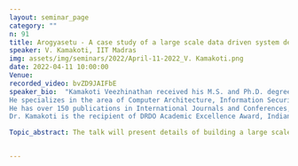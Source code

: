 ```yaml
---
layout: seminar_page
category: ""
n: 91
title: Arogyasetu - A case study of a large scale data driven system design for pandemic control
speaker: V. Kamakoti, IIT Madras
img: assets/img/seminars/2022/April-11-2022_V. Kamakoti.png
date: 2022-04-11 10:00:00 
Venue: 
recorded_video: bvZD9JAIFbE
speaker_bio:  "Kamakoti Veezhinathan received his M.S. and Ph.D. degrees in Computer Science and Engineering from IIT Madras. He joined the faculty of IIT Madras in 2001 and took over as its Director in January 2022.
He specializes in the area of Computer Architecture, Information Security and VLSI Design. He heads the Microprocessor Development Program and the Information Security Education and Awareness Program at IIT Madras funded by the Ministry of Electronics and Information Technology, Government of India. He is member of the National Security Advisory Board. He was also the Chairman of the Artificial Intelligence Task Force constituted by the Ministry of Commerce and Industry, Government of India. At IIT Madras he has served as the Chairman, JEE and as Associate Dean, Industrial Consultancy and Sponsored Research.
He has over 150 publications in International Journals and Conferences, guided many research scholars for their PhD and Master of Science (By research) program. He has coordinated and successfully delivered close to 50 projects from Industry and Government R&D establishments. He serves in the Technology committees of the National Stock Exchange and Reserve Bank of India.
Dr. Kamakoti is the recipient of DRDO Academic Excellence Award, Indian Electronics and Semiconductor Association Techno Visionary Award, 'Abdul Kalam Technology Innovation National Fellowship', ACCS Life-time Achievement Award, IBM Faculty Award and VASVIK Industrial Research award."

Topic_abstract: The talk will present details of building a large scale data driven system design for pandemic control


---
```


